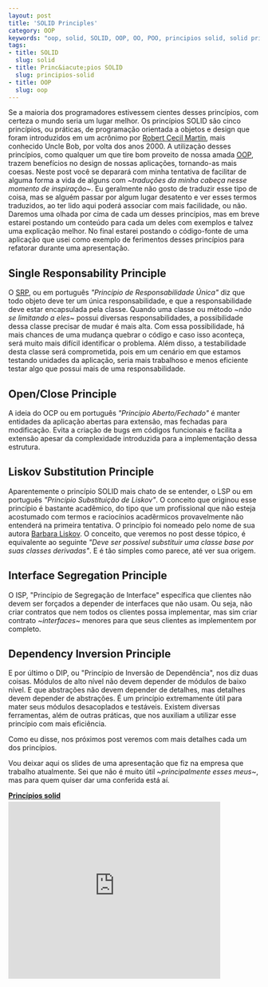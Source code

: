 ```yaml
--- 
layout: post
title: 'SOLID Principles'
category: OOP
keywords: "oop, solid, SOLID, OOP, OO, POO, principios solid, solid principles, poo, oo, Single Responsability Principle, SRP, srp, Open Close Principle, ocp, OCP, Liskov Substitution Principle, lsp, LSP, Interface Segregation Principle, isp, ISP, Dependency Inversion Principle, DIP, dip"
tags: 
- title: SOLID
  slug: solid
- title: Princ&iacute;pios SOLID
  slug: principios-solid  
- title: OOP
  slug: oop
---
```


Se a maioria dos programadores estivessem cientes desses princípios, com certeza o mundo seria um lugar melhor.
Os princípios SOLID são cinco princípios, ou práticas, de programação orientada a objetos e design que foram introduzidos em um acrônimo por [Robert Cecil Martin][uncle-bob], mais conhecido Uncle Bob, por volta dos anos 2000.
A utilização desses princípios, como qualquer um que tire bom proveito de nossa amada [OOP][oop], trazem benefícios no design de nossas aplicações, tornando-as mais coesas.
Neste post você se deparará com minha tentativa de facilitar de alguma forma a vida de alguns com *~traduções da minha cabeça nesse momento de inspiração~*. Eu geralmente não gosto de traduzir esse tipo de coisa, mas se alguém passar por algum lugar desatento e ver esses termos traduzidos, ao ter lido aqui poderá associar com mais facilidade, ou não.
Daremos uma olhada por cima de cada um desses princípios, mas em breve estarei postando um conteúdo para cada um deles com exemplos e talvez uma explicação melhor.
No final estarei postando o código-fonte de uma aplicação que usei como exemplo de ferimentos desses princípios para refatorar durante uma apresentação.


## Single Responsability Principle

O [SRP][srp], ou em português *"Princípio de Responsabilidade Única"* diz que todo objeto deve ter um única responsabilidade, e que a responsabilidade deve estar encapsulada pela classe.
Quando uma classe ou método ~*não se limitando a eles*~ possui diversas responsabilidades, a possibilidade dessa classe precisar de mudar é mais alta. 
Com essa possibilidade, há mais chances de uma mudança quebrar o código e caso isso aconteça, será muito mais difícil identificar o problema.
Além disso, a testabilidade desta classe será comprometida, pois em um cenário em que estamos testando unidades da aplicação, seria mais trabalhoso e menos eficiente testar algo que possui mais de uma responsabilidade.


## Open/Close Principle

A ideia do OCP ou em português *"Princípio Aberto/Fechado"* é manter entidades da aplicação abertas para extensão, mas fechadas para modificação.
Evita a criação de bugs em códigos funcionais e facilita a extensão apesar da complexidade introduzida para a implementação dessa estrutura.


## Liskov Substitution Principle

Aparentemente o princípio SOLID mais chato de se entender, o LSP ou em português *"Princípio Substituição de Liskov"*. O conceito que originou esse princípio é bastante acadêmico, do tipo que um profissional que não esteja acostumado com termos e raciocínios acadêrmicos provavelmente não entenderá na primeira tentativa.
O princípio foi nomeado pelo nome de sua autora [Barbara Liskov][barbara-liskov].
O conceito, que veremos no post desse tópico, é equivalente ao seguinte *"Deve ser possível substituir uma classe base por suas classes derivadas"*. E é tão simples como parece, até ver sua origem.


## Interface Segregation Principle

O ISP, "Princípio de Segregação de Interface" específica que clientes não devem ser forçados a depender de interfaces que não usam. Ou seja, não criar contratos que nem todos os clientes possa implementar, mas sim criar contrato ~*interfaces*~ menores para que seus clientes as implementem por completo.


## Dependency Inversion Principle

E por último o DIP, ou "Princípio de Inversão de Dependência", nos diz duas coisas. Módulos de alto nível não devem depender de módulos de baixo nível. E que abstrações não devem depender de detalhes, mas detalhes devem depender de abstrações.
É um princípio extremamente útil para mater seus módulos desacoplados e testáveis. Existem diversas ferramentas, além de outras práticas, que nos auxiliam a utilizar esse princípio com mais eficiência.


Como eu disse, nos próximos post veremos com mais detalhes cada um dos princípios.


Vou deixar aqui os slides de uma apresentação que fiz na empresa que trabalho atualmente. Sei que não é muito útil ~*principalmente esses meus*~, mas para quem quiser dar uma conferida está aí.

<div style="width:425px" id="__ss_12226756"> <strong style="display:block;margin:12px 0 4px"><a href="http://www.slideshare.net/dyegocosta/princpios-solid-12226756" title="Princípios solid" target="_blank">Princípios solid</a></strong> <iframe src="http://www.slideshare.net/slideshow/embed_code/12226756" width="425" height="355" frameborder="0" marginwidth="0" marginheight="0" scrolling="no"></iframe> </div><br />

[oop]:http://dyegocomy.com/category/oop
[uncle-bob]:http://en.wikipedia.org/wiki/Robert_Cecil_Martin
[srp]:http://dyegocomy.com/tags/srp
[barbara-liskov]:http://en.wikipedia.org/wiki/Barbara_Liskov